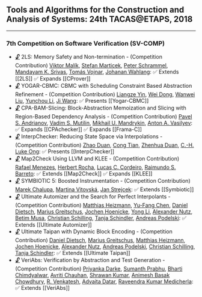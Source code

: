 ## Tools and Algorithms for the Construction and Analysis of Systems: 24th TACAS@ETAPS, 2018
---
### 7th Competition on Software Verification (SV-COMP)
-	[🔓](https://doi.org/10.1007/978-3-319-89963-3_24) 2LS: Memory Safety and Non-termination - (Competition Contribution)
	[Viktor Malík](https://dblp.org/pid/217/4849.html), [Stefan Marticek](https://dblp.org/pid/217/4868.html), [Peter Schrammel](https://dblp.org/pid/23/8898.html), [Mandayam K. Srivas](https://dblp.org/pid/50/1962.html), [Tomás Vojnar](https://dblp.org/pid/51/533.html), [Johanan Wahlang](https://dblp.org/pid/217/4873.html):
	✅ Extends [[2LS]]
	✅ Expands [[CProver]]
-	[🔓](https://doi.org/10.1007/978-3-319-89963-3_25) YOGAR-CBMC: CBMC with Scheduling Constraint Based Abstraction Refinement - (Competition Contribution)
	[Liangze Yin](https://dblp.org/pid/23/10811.html), [Wei Dong](https://dblp.org/pid/92/748-6.html), [Wanwei Liu](https://dblp.org/pid/04/5600.html), [Yunchou Li](https://dblp.org/pid/217/4853.html), [Ji Wang](https://dblp.org/pid/64/856-1.html):
	✅ Presents [[Yogar-CBMC]]
-	[🔓](https://doi.org/10.1007/978-3-319-89963-3_26) CPA-BAM-Slicing: Block-Abstraction Memoization and Slicing with Region-Based Dependency Analysis - (Competition Contribution)
	[Pavel S. Andrianov](https://dblp.org/pid/197/9537.html), [Vadim S. Mutilin](https://dblp.org/pid/76/7124.html), [Mikhail U. Mandrykin](https://dblp.org/pid/44/11109.html), [Anton A. Vasilyev](https://dblp.org/pid/217/4878.html):
	✅ Expands [[CPAchecker]]
	✅ Expands [[Frama-C]]
-	[🔓](https://doi.org/10.1007/978-3-319-89963-3_27) InterpChecker: Reducing State Space via Interpolations - (Competition Contribution)
	[Zhao Duan](https://dblp.org/pid/95/3691.html), [Cong Tian](https://dblp.org/pid/00/5365.html), [Zhenhua Duan](https://dblp.org/pid/39/6857.html), [C.-H. Luke Ong](https://dblp.org/pid/o/CHLukeOng.html):
	✅ Presents [[InterpChecker]]
-	[🔓](https://doi.org/10.1007/978-3-319-89963-3_28) Map2Check Using LLVM and KLEE - (Competition Contribution)
	[Rafael Menezes](https://dblp.org/pid/217/4869.html), [Herbert Rocha](https://dblp.org/pid/116/5376.html), [Lucas C. Cordeiro](https://dblp.org/pid/42/4311.html), [Raimundo S. Barreto](https://dblp.org/pid/04/562.html):
	✅ Extends [[Map2Check]]
	✅ Expands [[KLEE]]
-	[🔓](https://doi.org/10.1007/978-3-319-89963-3_29) SYMBIOTIC 5: Boosted Instrumentation - (Competition Contribution)
	[Marek Chalupa](https://dblp.org/pid/178/3862.html), [Martina Vitovská](https://dblp.org/pid/178/3812.html), [Jan Strejcek](https://dblp.org/pid/37/1716.html):
	✅ Extends [[Symbiotic]]
-	[🔓](https://doi.org/10.1007/978-3-319-89963-3_30) Ultimate Automizer and the Search for Perfect Interpolants - (Competition Contribution)
	[Matthias Heizmann](https://dblp.org/pid/52/7224.html), [Yu-Fang Chen](https://dblp.org/pid/76/1885.html), [Daniel Dietsch](https://dblp.org/pid/59/9798.html), [Marius Greitschus](https://dblp.org/pid/153/2563.html), [Jochen Hoenicke](https://dblp.org/pid/79/3265.html), [Yong Li](https://dblp.org/pid/93/2334-31.html), [Alexander Nutz](https://dblp.org/pid/117/2587.html), [Betim Musa](https://dblp.org/pid/143/2689.html), [Christian Schilling](https://dblp.org/pid/72/2103-1.html), [Tanja Schindler](https://dblp.org/pid/211/7556.html), [Andreas Podelski](https://dblp.org/pid/p/APodelski.html):
	✅ Extends [[Ultimate Automizer]]
-	[🔓](https://doi.org/10.1007/978-3-319-89963-3_31) Ultimate Taipan with Dynamic Block Encoding - (Competition Contribution)
	[Daniel Dietsch](https://dblp.org/pid/59/9798.html), [Marius Greitschus](https://dblp.org/pid/153/2563.html), [Matthias Heizmann](https://dblp.org/pid/52/7224.html), [Jochen Hoenicke](https://dblp.org/pid/79/3265.html), [Alexander Nutz](https://dblp.org/pid/117/2587.html), [Andreas Podelski](https://dblp.org/pid/p/APodelski.html), [Christian Schilling](https://dblp.org/pid/72/2103-1.html), [Tanja Schindler](https://dblp.org/pid/211/7556.html):
	✅ Extends [[Ultimate Taipan]]
-	[🔓](https://doi.org/10.1007/978-3-319-89963-3_32) VeriAbs: Verification by Abstraction and Test Generation - (Competition Contribution)
	[Priyanka Darke](https://dblp.org/pid/62/8326.html), [Sumanth Prabhu](https://dblp.org/pid/206/6798-1.html), [Bharti Chimdyalwar](https://dblp.org/pid/20/9257.html), [Avriti Chauhan](https://dblp.org/pid/162/9561.html), [Shrawan Kumar](https://dblp.org/pid/31/4964.html), [Animesh Basak Chowdhury](https://dblp.org/pid/217/4860.html), [R. Venkatesh](https://dblp.org/pid/77/2661-1.html), [Advaita Datar](https://dblp.org/pid/182/1869.html), [Raveendra Kumar Medicherla](https://dblp.org/pid/161/1016.html):
	✅ Extends [[VeriAbs]]
